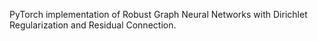 PyTorch implementation of Robust Graph Neural Networks with Dirichlet Regularization and Residual Connection.
